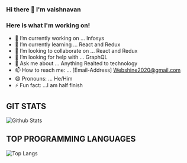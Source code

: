 ### Hi there 👋 I'm vaishnavan
### Here is what I'm working on! 

- 🔭 I’m currently working on ... Infosys
- 🌱 I’m currently learning ... React and Redux
- 👯 I’m looking to collaborate on ... React and Redux                                                 
- 🤔 I’m looking for help with ... GraphQL
- 💬 Ask me about ... Anything Realted to technology
- 📫 How to reach me: ... [Email-Address] Webshine2020@gmail.com
- 😄 Pronouns: ... He/Him
- ⚡ Fun fact: ...I am half finish

## GIT STATS
![Github Stats](https://github-readme-stats.vercel.app/api?username=vaishnavan&count_private=true&show_icons=true&include_all_commits=true)
## TOP PROGRAMMING LANGUAGES
![Top Langs](https://github-readme-stats.vercel.app/api/top-langs/?username=vaishnavan&hide=TeX&layout=compact)
